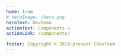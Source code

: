```yaml
---
home: true
# heroImage: /hero.png
heroText: DevTeam
actionText: Components →
actionLink: /components/

footer: Copyright © 2019-present CDevTeam
---
```

